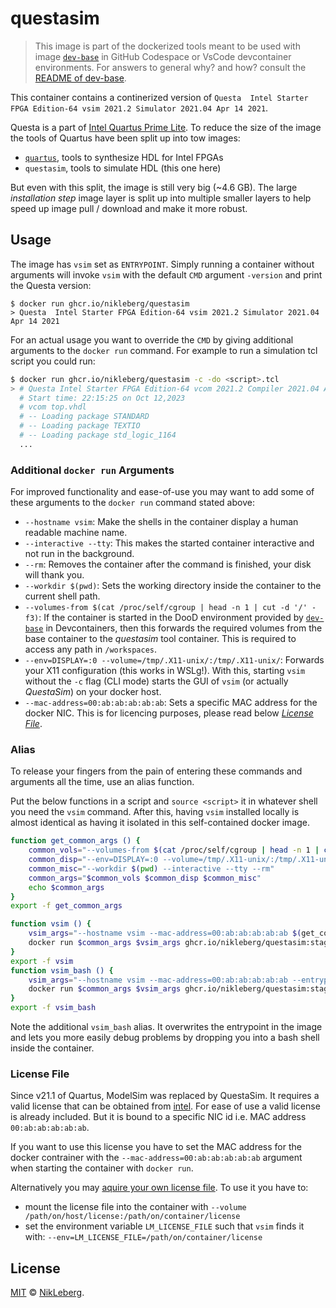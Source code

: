 # questasim
> This image is part of the dockerized tools meant to be used with image [`dev-base`](../dev-base/README.md) in GitHub Codespace or VsCode devcontainer environments.
> For answers to general why? and how? consult the [README of dev-base](../dev-base/README.md).

This container contains a continerized version of `Questa  Intel Starter FPGA Edition-64 vsim 2021.2 Simulator 2021.04 Apr 14 2021`.

Questa is a part of [Intel Quartus Prime Lite](https://www.intel.de/content/www/de/de/products/details/fpga/development-tools/quartus-prime/resource.html). To reduce the size of the image the tools of Quartus have been split up into tow images:
 - [`quartus`](../quartus/README.md), tools to synthesize HDL for Intel FPGAs
 - `questasim`, tools to simulate HDL (this one here)

But even with this split, the image is still very big (~4.6 GB). The large _installation step_ image layer is split up into multiple smaller layers to help speed up image pull / download and make it more robust.

## Usage
The image has `vsim` set as `ENTRYPOINT`. Simply running a container without arguments will invoke `vsim` with the default `CMD` argument `-version` and print the Questa version:
```shell
$ docker run ghcr.io/nikleberg/questasim
> Questa  Intel Starter FPGA Edition-64 vsim 2021.2 Simulator 2021.04 Apr 14 2021
```

For an actual usage you want to override the `CMD` by giving additional arguments to the `docker run` command. For example to run a simulation tcl script you could run:
```bash
$ docker run ghcr.io/nikleberg/questasim -c -do <script>.tcl
> # Questa Intel Starter FPGA Edition-64 vcom 2021.2 Compiler 2021.04 Apr 14 2021
  # Start time: 22:15:25 on Oct 12,2023
  # vcom top.vhdl 
  # -- Loading package STANDARD
  # -- Loading package TEXTIO
  # -- Loading package std_logic_1164
  ...
```

### Additional `docker run` Arguments
For improved functionality and ease-of-use you may want to add some of these arguments to the `docker run` command stated above:
 - `--hostname vsim`: Make the shells in the container display a human readable machine name.
 - `--interactive --tty`: This makes the started container interactive and not run in the background.
 - `--rm`: Removes the container after the command is finished, your disk will thank you.
 - `--workdir $(pwd)`: Sets the working directory inside the container to the current shell path.
 - `--volumes-from $(cat /proc/self/cgroup | head -n 1 | cut -d '/' -f3)`: If the container is started in the DooD environment provided by [`dev-base`](../dev-base/README.md) in Devcontainers, then this forwards the required volumes from the base container to the _questasim_ tool container. This is required to access any path in `/workspaces`. 
 - `--env=DISPLAY=:0 --volume=/tmp/.X11-unix/:/tmp/.X11-unix/`: Forwards your X11 configuration (this works in WSLg!). With this, starting `vsim` without the `-c` flag (CLI mode) starts the GUI of `vsim` (or actually _QuestaSim_) on your docker host.
 - `--mac-address=00:ab:ab:ab:ab:ab`: Sets a specific MAC address for the docker NIC. This is for licencing purposes, please read below [_License File_](#license-file).

### Alias
To release your fingers from the pain of entering these commands and arguments all the time, use an alias function.

Put the below functions in a script and `source <script>` it in whatever shell you need the `vsim` command. After this, having `vsim` installed locally is almost identical as having it isolated in this self-contained docker image.

```bash
function get_common_args () {
    common_vols="--volumes-from $(cat /proc/self/cgroup | head -n 1 | cut -d '/' -f3)"
    common_disp="--env=DISPLAY=:0 --volume=/tmp/.X11-unix/:/tmp/.X11-unix/"
    common_misc="--workdir $(pwd) --interactive --tty --rm"
    common_args="$common_vols $common_disp $common_misc"
    echo $common_args
}
export -f get_common_args

function vsim () {
    vsim_args="--hostname vsim --mac-address=00:ab:ab:ab:ab:ab $(get_common_args)"
    docker run $common_args $vsim_args ghcr.io/nikleberg/questasim:staging $*
}
export -f vsim
function vsim_bash () {
    vsim_args="--hostname vsim --mac-address=00:ab:ab:ab:ab:ab --entrypoint bash $(get_common_args)"
    docker run $common_args $vsim_args ghcr.io/nikleberg/questasim:staging $*
}
export -f vsim_bash
```

Note the additional `vsim_bash` alias. It overwrites the entrypoint in the image and lets you more easily debug problems by dropping you into a bash shell inside the container.

### License File
Since v21.1 of Quartus, ModelSim was replaced by QuestaSim. It requires a valid license that can be obtained from [intel](https://licensing.intel.com/). For ease of use a valid license is already included. But it is bound to a specific NIC id i.e. MAC address `00:ab:ab:ab:ab:ab`.

If you want to use this license you have to set the MAC address for the docker contrainer with the `--mac-address=00:ab:ab:ab:ab:ab` argument when starting the container with `docker run`.

Alternatively you may [aquire your own license file](https://licensing.intel.com/). To use it you have to:
 - mount the license file into the container with `--volume /path/on/host/license:/path/on/container/license`
 - set the environment variable `LM_LICENSE_FILE` such that `vsim` finds it with: `--env=LM_LICENSE_FILE=/path/on/container/license`

## License
[MIT](../LICENSE) © [NikLeberg](https://github.com/NikLeberg).
